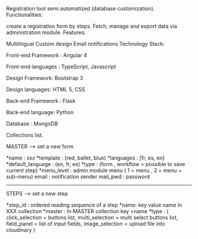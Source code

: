 Registration tool semi automatized (database customization). Functionalities:

create a registration form by steps.
Fetch, manage and export data via administration module.
Features:

Multilingual
Custom design
Email notifications
Technology Stack:

Front-end Framework : Angular 4

Front-end languages : TypeScript, Javascript

Design Framework: Bootstrap 3

Design languages: HTML 5, CSS

Back-end Framework : Flask

Back-end language: Python

Database : MongoDB

Collections list.

MASTER --> set a new form

*name : xxx 
*template : (red, ballet, blue) 
*languages : [fr, es, en] 
*default_language : (en, fr, es)
*type : (form , workflow = possible to save current step)
*menu_level : admin module menu ( 1 = menu , 2 = menu + sub-menu)
email : notification sender
mail_pwd : password 


-------------------------------------------------------------------------------------------------------------------
STEPS --> set a new step

*step_id : ordered reading sequence of a step 
*name: key value name in XXX collection 
*master : In MASTER collection key =name 
*type : ( click_selection = buttons list, multi_selection = multi select buttons list, field_panel = list of input fields, image_selection = upload file into cloudinary )

